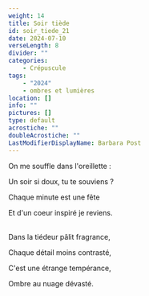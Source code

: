 ```yaml
---
weight: 14
title: Soir tiède
id: soir_tiede_21
date: 2024-07-10
verseLength: 8
divider: ""
categories:
    - Crépuscule
tags:
    - "2024"
    - ombres et lumières
location: []
info: ""
pictures: []
type: default
acrostiche: ""
doubleAcrostiche: ""
LastModifierDisplayName: Barbara Post
---
```

On me souffle dans l'oreillette :

Un soir si doux, tu te souviens ?

Chaque minute est une fête

Et d'un coeur inspiré je reviens.

 \
Dans la tiédeur pâlit fragrance,

Chaque détail moins contrasté,

C'est une étrange tempérance,

Ombre au nuage dévasté.
